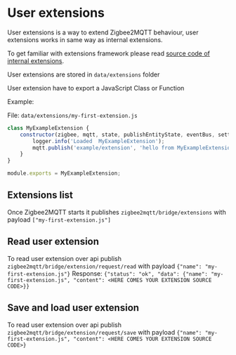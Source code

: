 # User extensions

User extensions is a way to extend Zigbee2MQTT behaviour, user extensions works in same way as internal extensions.

To get familiar with  extensions framework please read [source code of internal extensions](https://github.com/Koenkk/zigbee2mqtt/tree/master/lib/extension).

User extensions are stored in `data/extensions` folder

User extension have to export a JavaScript Class or Function

Example:

File: `data/extensions/my-first-extension.js`

```js
class MyExampleExtension {
    constructor(zigbee, mqtt, state, publishEntityState, eventBus, settings, logger) {
        logger.info('Loaded  MyExampleExtension');
        mqtt.publish('example/extension', 'hello from MyExampleExtension')
    }
}

module.exports = MyExampleExtension;
```

## Extensions list

Once Zigbee2MQTT starts it publishes `zigbee2mqtt/bridge/extensions` with payload `["my-first-extension.js"]`

## Read user extension

To read user extension over api publish `zigbee2mqtt/bridge/extension/request/read` with payload `{"name": "my-first-extension.js"}`
Response: `{"status": "ok", "data": {"name": "my-first-extension.js", "content": <HERE COMES YOUR EXTENSION SOURCE CODE>}}`

## Save and load user extension

To read user extension over api publish `zigbee2mqtt/bridge/extension/request/save` with payload `{"name": "my-first-extension.js", "content": <HERE COMES YOUR EXTENSION SOURCE CODE>}`

